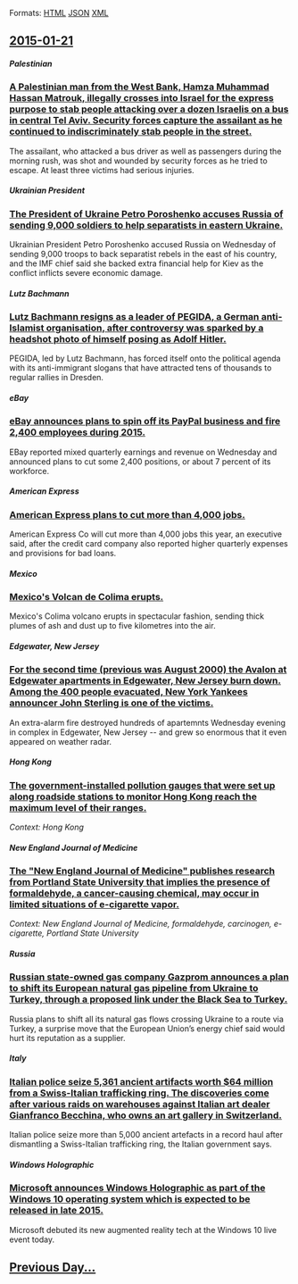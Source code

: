 
Formats: [HTML](2015/01/21/index.html)  [JSON](2015/01/21/index.json)  [XML](2015/01/21/index.xml)  

## [2015-01-21](/news/2015/01/21/index.md)

##### Palestinian
### [A Palestinian man from the West Bank, Hamza Muhammad Hassan Matrouk, illegally crosses into Israel for the express purpose to stab people attacking over a dozen Israelis on a bus in central Tel Aviv. Security forces capture the assailant as he continued to indiscriminately stab people in the street. ](/news/2015/01/21/a-palestinian-man-from-the-west-bank-hamza-muhammad-hassan-matrouk-illegally-crosses-into-israel-for-the-express-purpose-to-stab-people-at.md)
The assailant, who attacked a bus driver as well as passengers during the morning rush, was shot and wounded by security forces as he tried to escape. At least three victims had serious injuries.

##### Ukrainian President
### [The President of Ukraine Petro Poroshenko accuses Russia of sending 9,000 soldiers to help separatists in eastern Ukraine. ](/news/2015/01/21/the-president-of-ukraine-petro-poroshenko-accuses-russia-of-sending-9-000-soldiers-to-help-separatists-in-eastern-ukraine.md)
Ukrainian President Petro Poroshenko accused Russia on Wednesday of sending 9,000 troops to back separatist rebels in the east of his country, and the IMF chief said she backed extra financial help for Kiev as the conflict inflicts severe economic damage.

##### Lutz Bachmann
### [Lutz Bachmann resigns as a leader of PEGIDA, a German anti-Islamist organisation, after controversy was sparked by a headshot photo of himself posing as Adolf Hitler. ](/news/2015/01/21/lutz-bachmann-resigns-as-a-leader-of-pegida-a-german-anti-islamist-organisation-after-controversy-was-sparked-by-a-headshot-photo-of-himse.md)
PEGIDA, led by Lutz Bachmann, has forced itself onto the political agenda with its anti-immigrant slogans that have attracted tens of thousands to regular rallies in Dresden.

##### eBay
### [eBay announces plans to spin off its PayPal business and fire 2,400 employees during 2015. ](/news/2015/01/21/ebay-announces-plans-to-spin-off-its-paypal-business-and-fire-2-400-employees-during-2015.md)
EBay reported mixed quarterly earnings and revenue on Wednesday and announced plans to cut some 2,400 positions, or about 7 percent of its workforce.

##### American Express
### [American Express plans to cut more than 4,000 jobs. ](/news/2015/01/21/american-express-plans-to-cut-more-than-4-000-jobs.md)
American Express Co will cut more than 4,000 jobs this year, an executive said, after the credit card company also reported higher quarterly expenses and provisions for bad loans.

##### Mexico
### [Mexico's Volcan de Colima erupts. ](/news/2015/01/21/mexico-s-volca-n-de-colima-erupts.md)
Mexico&#039;s Colima volcano erupts in spectacular fashion, sending thick plumes of ash and dust up to five kilometres into the air.

##### Edgewater, New Jersey
### [For the second time (previous was August 2000) the Avalon at Edgewater apartments in Edgewater, New Jersey burn down. Among the 400 people evacuated, New York Yankees announcer John Sterling is one of the victims. ](/news/2015/01/21/for-the-second-time-previous-was-august-2000-the-avalon-at-edgewater-apartments-in-edgewater-new-jersey-burn-down-among-the-400-people-e.md)
An extra-alarm fire destroyed hundreds of apartemnts Wednesday evening in complex in Edgewater, New Jersey -- and grew so enormous that it even appeared on weather radar.

##### Hong Kong
### [The government-installed pollution gauges that were set up along roadside stations to monitor Hong Kong reach the maximum level of their ranges. ](/news/2015/01/21/the-government-installed-pollution-gauges-that-were-set-up-along-roadside-stations-to-monitor-hong-kong-reach-the-maximum-level-of-their-ran.md)
_Context: Hong Kong_

##### New England Journal of Medicine
### [The "New England Journal of Medicine" publishes research from Portland State University that implies the presence of formaldehyde, a cancer-causing chemical, may occur in limited situations of e-cigarette vapor. ](/news/2015/01/21/the-new-england-journal-of-medicine-publishes-research-from-portland-state-university-that-implies-the-presence-of-formaldehyde-a-cancer.md)
_Context: New England Journal of Medicine, formaldehyde, carcinogen, e-cigarette, Portland State University_

##### Russia
### [Russian state-owned gas company Gazprom announces a plan to shift its European natural gas pipeline from Ukraine to Turkey, through a proposed link under the Black Sea to Turkey. ](/news/2015/01/21/russian-state-owned-gas-company-gazprom-announces-a-plan-to-shift-its-european-natural-gas-pipeline-from-ukraine-to-turkey-through-a-propos.md)
Russia plans to shift all its natural gas flows crossing Ukraine to a route via Turkey, a surprise move that the European Union’s energy chief said would hurt its reputation as a supplier.

##### Italy
### [Italian police seize 5,361 ancient artifacts worth $64 million from a Swiss-Italian trafficking ring. The discoveries come after various raids on warehouses against Italian art dealer Gianfranco Becchina, who owns an art gallery in Switzerland. ](/news/2015/01/21/italian-police-seize-5-361-ancient-artifacts-worth-64-million-from-a-swiss-italian-trafficking-ring-the-discoveries-come-after-various-rai.md)
Italian police seize more than 5,000 ancient artefacts in a record haul after dismantling a Swiss-Italian trafficking ring, the Italian government says.

##### Windows Holographic
### [Microsoft announces Windows Holographic as part of the Windows 10 operating system which is expected to be released in late 2015. ](/news/2015/01/21/microsoft-announces-windows-holographic-as-part-of-the-windows-10-operating-system-which-is-expected-to-be-released-in-late-2015.md)
Microsoft debuted its new augmented reality tech at the Windows 10 live event today.

## [Previous Day...](/news/2015/01/20/index.md)


